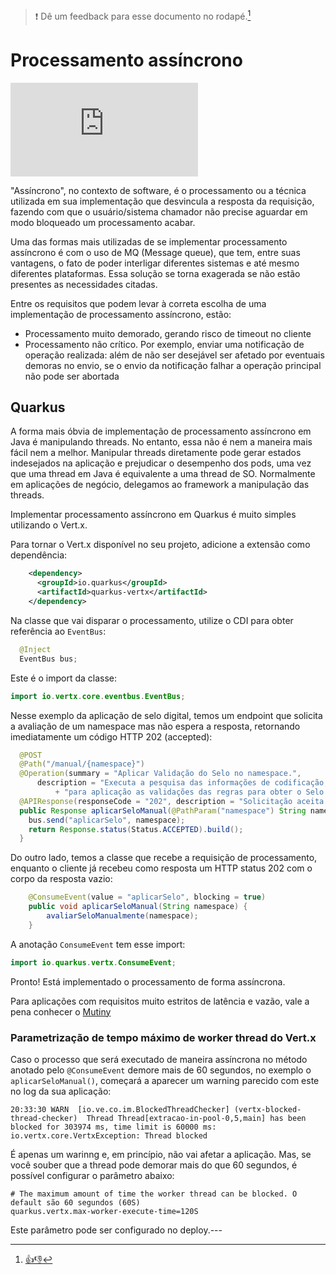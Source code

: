 > :exclamation: Dê um feedback para esse documento no rodapé.[^1]

# Processamento assíncrono
![](https://eni.bb.com.br/eni1/matomo.php?idsite=469&amp;rec=1&amp;url=https://fontes.intranet.bb.com.br/dev/publico/roteiros/-/blob/master/frameworks/quarkus/processamento-assincrono.md&amp;action_name=frameworks/quarkus/processamento-assincrono)

"Assíncrono", no contexto de software, é o processamento ou a técnica utilizada em sua implementação que desvincula a resposta da requisição, fazendo com que o usuário/sistema chamador não precise aguardar em modo bloqueado um processamento acabar.

Uma das formas mais utilizadas de se implementar processamento assíncrono é com o uso de MQ (Message queue), que tem, entre suas vantagens, o fato de poder interligar diferentes sistemas e até mesmo diferentes plataformas. Essa solução se torna exagerada se não estão presentes as necessidades citadas.

Entre os requisitos que podem levar à correta escolha de uma implementação de processamento assíncrono, estão:

- Processamento muito demorado, gerando risco de timeout no cliente
- Processamento não crítico. Por exemplo, enviar uma notificação de operação realizada: além de não ser desejável ser afetado por eventuais demoras no envio, se o envio da notificação falhar  a operação principal não pode ser abortada


## Quarkus

A forma mais óbvia de implementação de processamento assíncrono em Java é manipulando threads. No entanto, essa não é nem a maneira mais fácil nem a melhor. Manipular threads diretamente pode gerar estados indesejados na aplicação e prejudicar o desempenho dos pods, uma vez que uma thread em Java é equivalente a uma thread de SO. Normalmente em aplicações de negócio, delegamos ao framework a manipulação das threads.

Implementar processamento assíncrono em Quarkus é muito simples utilizando o Vert.x.

Para tornar o Vert.x disponível no seu projeto, adicione a extensão como dependência:

```xml
    <dependency>
      <groupId>io.quarkus</groupId>
      <artifactId>quarkus-vertx</artifactId>
    </dependency>
```

Na classe que vai disparar o processamento, utilize o CDI para obter referência ao `EventBus`:

```java
  @Inject
  EventBus bus;
```

Este é o import da classe:

```java
import io.vertx.core.eventbus.EventBus;
```

Nesse exemplo da aplicação de selo digital, temos um endpoint que solicita a avaliação de um namespace mas não espera a resposta, retornando imediatamente um código HTTP 202 (accepted):

```java
  @POST
  @Path("/manual/{namespace}")
  @Operation(summary = "Aplicar Validação do Selo no namespace.",
      description = "Executa a pesquisa das informações de codificação, build, release e execução "
          + "para aplicação as validações das regras para obter o Selo digital do namespace informado ")
  @APIResponse(responseCode = "202", description = "Solicitação aceita e em processamento.")
  public Response aplicarSeloManual(@PathParam("namespace") String namespace) {
    bus.send("aplicarSelo", namespace);
    return Response.status(Status.ACCEPTED).build();
  }
```

Do outro lado, temos a classe que recebe a requisição de processamento, enquanto o cliente já recebeu como resposta um HTTP status 202 com o corpo da resposta vazio:

```java
	@ConsumeEvent(value = "aplicarSelo", blocking = true)
	public void aplicarSeloManual(String namespace) {
		avaliarSeloManualmente(namespace);
	}
```

A anotação `ConsumeEvent` tem esse import:

```java
import io.quarkus.vertx.ConsumeEvent;
```

Pronto! Está implementado o processamento de forma assíncrona.

Para aplicações com requisitos muito estritos de latência e vazão, vale a pena conhecer o [Mutiny](https://quarkus.io/guides/mutiny-primer)


### Parametrização de tempo máximo de worker thread do Vert.x

Caso o processo que será executado de maneira assíncrona no método anotado pelo `@ConsumeEvent` demore mais de 60 segundos, no exemplo o `aplicarSeloManual()`, começará a aparecer um warning parecido com este no log da sua aplicação:
```
20:33:30 WARN  [io.ve.co.im.BlockedThreadChecker] (vertx-blocked-thread-checker)  Thread Thread[extracao-in-pool-0,5,main] has been blocked for 303974 ms, time limit is 60000 ms: io.vertx.core.VertxException: Thread blocked
```
É apenas um warinng e, em princípio, não vai afetar a aplicação. Mas, se você souber que a thread pode demorar mais do que 60 segundos, é possível configurar o parâmetro abaixo:
```
# The maximum amount of time the worker thread can be blocked. O default são 60 segundos (60S)
quarkus.vertx.max-worker-execute-time=120S
```

Este parâmetro pode ser configurado no deploy.---
[^1]: [👍👎](http://feedback.dev.intranet.bb.com.br/?origem=roteiros&url_origem=fontes.intranet.bb.com.br/dev/publico/roteiros/-/blob/master/frameworks/quarkus/processamento-assincrono.md&internalidade=frameworks/quarkus/processamento-assincrono)
